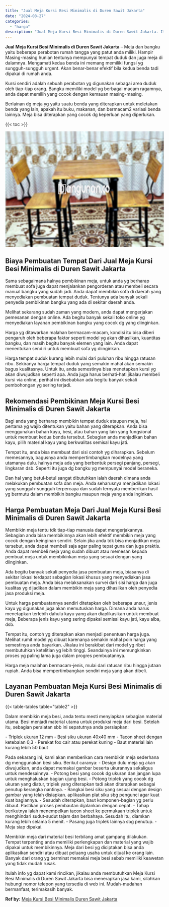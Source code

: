 ```yaml
---
title: "Jual Meja Kursi Besi Minimalis di Duren Sawit Jakarta"
date: "2024-08-27"
categories: 
  - "harga"
description: "Jual Meja Kursi Besi Minimalis di Duren Sawit Jakarta. Itulah info yg dapat kami rincikan, jikalau anda membutuhkan Meja Kursi Besi Minimalis di Duren Sawit..."
---
```


**Jual Meja Kursi Besi Minimalis di Duren Sawit Jakarta** – Meja dan bangku yaitu beberapa perabotan rumah tangga yang patut anda miliki. Hampir Masing-masing hunian tentunya mempunyai tempat duduk dan juga meja di dalamnya. Mengamati kedua benda ini memang memiliki fungsi yg sungguh-sungguh urgent. Akan benar-benar efektif bila kedua benda tadi dipakai di rumah anda.

Kursi sendiri adalah sebuah perabotan yg digunakan sebagai area duduk oleh tiap-tiap orang. Bangku memiliki model yg berbagai macam ragamnya, anda dapat memilih yang cocok dengan kemauan masing-masing.

Berlainan dg meja yg yaitu suatu benda yang diterapkan untuk meletakan benda yang lain, apakah itu buku, makanan, dan bermacam2 variasi benda lainnya. Meja bisa diterapkan yang cocok dg keperluan yang diperlukan.

{{< toc >}}

![Jual Meja Kursi Besi Minimalis di Duren Sawit Jakarta](/images/jual-meja-besi-murah08.png)

## Biaya Pembuatan Tempat Dari Jual Meja Kursi Besi Minimalis di Duren Sawit Jakarta

Sama sebagaimana halnya pembikinan meja, untuk anda yg berharap membuat sofa juga dapat menjalankan pengorderan atau membeli secara manual bangku yang sudah jadi. Anda dapat membikin sofa di daerah yang menyediakan pembuatan tempat duduk. Tentunya ada banyak sekali penyedia pembikinan bangku yang ada di sekitar daerah anda.

Melihat sekarang sudah zaman yang modern, anda dapat mengerjakan pemesanan dengan online. Ada begitu banyak sekali toko online yg menyediakan layanan pembikinan bangku yang cocok dg yang diinginkan.

Harga yg ditawarkan malahan bermacam-macam, kondisi itu bisa diberi pengaruh oleh beberapa faktor seperti model yg akan dihasilkan, kuantitas bangku, dan masih begitu banyak elemen yang lain. Anda dapat menentukan sendiri untuk membuat sofa yg diinginkan.

Harga tempat duduk kurang lebih mulai dari puluhan ribu hingga ratusan ribu. Sekiranya harga tempat duduk yang semakin mahal akan semakin bagus kualitasnya. Untuk itu, anda semestinya bisa menetapkan kursi yg akan diwujudkan seperti apa. Anda juga harus berhati-hati jikalau membeli kursi via online, perihal ini disebabkan ada begitu banyak sekali pembohongan yg sering terjadi.

## Rekomendasi Pembikinan Meja Kursi Besi Minimalis di Duren Sawit Jakarta

Bagi anda yang berharap membikin tempat duduk ataupun meja, hal pertama yg wajib ditentukan yaitu bahan yang diterapkan. Anda bisa menggunakan bahan kayu, besi, atau bahan yang lain yang fungsional untuk membuat kedua benda tersebut. Sebagian anda menjadikan bahan kayu, pilih material kayu yang berkwalitas semisal kayu jati.

Tempat itu, anda bisa membuat dari sisi contoh yg diharapkan. Sebelum memesannya, bagusnya anda mempertimbangkan modelnya yang utamanya dulu. halnya meja ada yang berbentuk persegi panjang, persegi, lingkaran dsb. Seperti itu juga dg bangku yg mempunyai model beraneka.

Dan hal yang betul-betul sangat dibutuhkan ialah daerah dimana anda melakukan pembuatan sofa dan meja. Anda seharusnya menjadikan lokasi yang sungguh-sungguh terpercaya dan sudah ternyata memberikan hasil yg bermutu dalam membikin bangku maupun meja yang anda inginkan.

## Harga Pembuatan Meja Dari Jual Meja Kursi Besi Minimalis di Duren Sawit Jakarta

Membikin meja tentu tdk tiap-tiap manusia dapat mengerjakannya. Sebagian anda bisa membikinnya akan lebih efektif membikin meja yang cocok dengan keinginan sendiri. Selain jika anda tdk bisa menjadikan meja tersebut, anda dapat membeli saja agar paling tepat guna dan juga praktis. Anda dapat membeli meja yang sudah dibuat atau memesan kepada pembuat meja untuk membikinkan meja yang sesuai dengan yang diinginkan.

Ada begitu banyak sekali penyedia jasa pembuatan meja, biasanya di sekitar lokasi terdapat sebagian lokasi khusus yang menyediakan jasa pembuatan meja. Anda bisa melaksanakan survei dari sisi harga dan juga kualitas yg dijadikan dalam membikin meja yang dihasilkan oleh penyedia jasa produksi meja.

Untuk harga pembuatannya sendiri ditetapkan oleh beberapa unsur, jenis kayu yg digunakan juga akan memutuskan harga. Dimana anda harus menetapkan terlebih dahulu kayu yang akan diaplikasikan untuk membuat meja, Beberapa jenis kayu yang sering dipakai semisal kayu jati, kayu alba, dsb.

Tempat itu, contoh yg diterapkan akan menjadi penentuan harga juga. Melihat rumit model yg dibuat karenanya semakin mahal poin harga yang semestinya anda bayarkan. Jikalau ini berakibat dari model yg ribet membutuhkan ketelitian yg lebih tinggi. Seandainya ini memungkinkan proses yg paling lama juga dalam progres pembuatannya.

Harga meja malahan bermacam-jenis, mulai dari ratusan ribu hingga jutaan rupiah. Anda bisa mempertimbangkan sendiri meja yang akan dibeli.

## Layanan Pembuatan Meja Kursi Besi Minimalis di Duren Sawit Jakarta

{{< table-tables table="table2" >}}

Dalam membikin meja besi, anda tentu mesti menyiapkan sebagian material utama. Besi menjadi material utama untuk produksi meja dari besi. Setelah itu, sebagian peralatan sbb ini sepatutnya anda persiapkan:

\- Triplek ukuran 12 mm - Besi siku ukuran 40x40 mm - Tacon sheet dengan ketebalan 0,3 - Perekat fox cair atau perekat kuning - Baut material lain kurang lebih 50 baut

Pada sekarang ini, kami akan memberikan cara membikin meja sederhana dg menggunakan besi siku. Berikut caranya: - Design dulu meja yg akan diwujudkan, anda dapat memakai gambar beserta ukurannya sekaligus untuk mendesainnya. - Potong besi yang cocok dg ukuran dan jangan lupa untuk menghaluskan bagian ujung besi. - Potong triplek yang cocok dg ukuran yang diatur, triplek yang diterapkan tadi akan diterapkan sebagai penutup kerangka nantinya. - Rangkai besi siku yang sesuai dengan design gambar yang telah disiapkan. aplikasikan plat siku sbg pengunci agar kuat kuat bagiannya. - Sesudah diterapkan, baut komponen-bagian yg perlu dibaut. Pastikan proses pembautan dijalankan dengan cepat. - Tahap berikutnya ialah menempelkan tacon sheet ke permukaan triplek untuk menghindari sudut-sudut tajam dan berbahaya. Sesudah itu, diamkan kurang lebih selama 5 menit. - Pasang juga triplek lainnya sbg penutup. - Meja siap dipakai.

Membikin meja dari material besi terbilang amat gampang dilakukan. Tempat terpenting anda memiliki perlengkapan dan material yang wajib dipakai untuk membikinnya. Meja dari besi yg diciptakan bisa anda aplikasikan sendiri atau dibuat peluang usaha untuk dijual ke orang lain. Banyak dari orang yg berminat memakai meja besi sebab memiliki keawetan yang tidak mudah rusak.

Itulah info yg dapat kami rincikan, jikalau anda membutuhkan Meja Kursi Besi Minimalis di Duren Sawit Jakarta bisa menerapkan jasa kami, silahkan hubungi nomor telepon yang tersedia di web ini. Mudah-mudahan bermanfaat, terimakasih banyak.

**Ref by:** [Meja Kursi Besi Minimalis Duren Sawit Jakarta](https://id.wikipedia.org/wiki/Meja)
